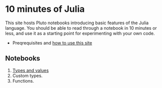 # 10 minutes of Julia

This site hosts Pluto notebooks introducing basic features of the Julia language. You should be able to read through a notebook in 10 minutes or less, and use it as a starting point for experimenting with your own code.


- Preqrequisites and [how to use this site](./howto/)

## Notebooks

1. [Types and values](./types.html)
1. Custom types.
1. Functions.
